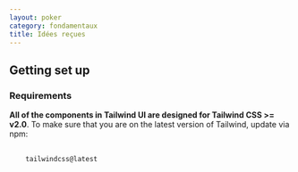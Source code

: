 ```yaml
---
layout: poker
category: fondamentaux
title: Idées reçues
---
```


<h2 id="getting-set-up">
  Getting set up
</h2>

<h3 id="requirements">
  Requirements
</h3>

<p><strong>All of the components in Tailwind UI are designed for Tailwind CSS &gt;= v2.0</strong>. To make sure that you are on the latest version of Tailwind, update via npm:</p>

<pre class="language-bash">
  <code class="language-bash">
    tailwindcss@latest
  </code>
</pre>
